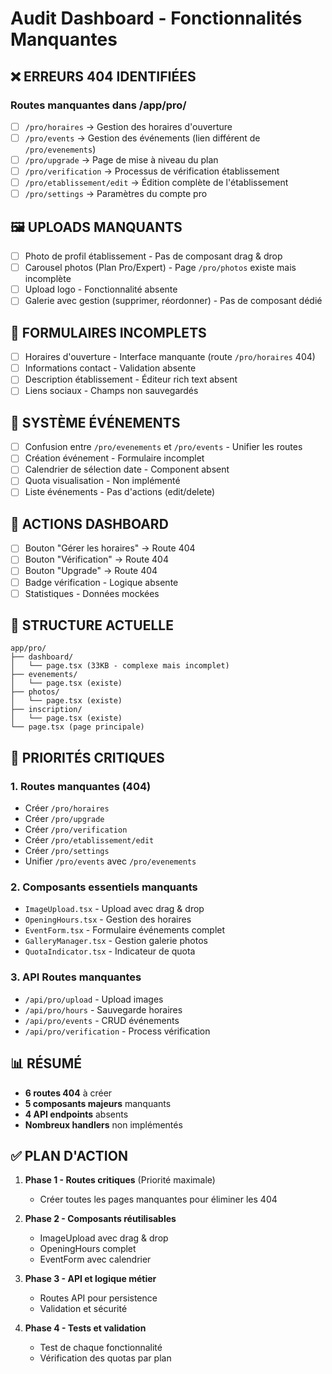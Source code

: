# Audit Dashboard - Fonctionnalités Manquantes

## ❌ ERREURS 404 IDENTIFIÉES

### Routes manquantes dans /app/pro/
- [ ] `/pro/horaires` → Gestion des horaires d'ouverture
- [ ] `/pro/events` → Gestion des événements (lien différent de `/pro/evenements`)  
- [ ] `/pro/upgrade` → Page de mise à niveau du plan
- [ ] `/pro/verification` → Processus de vérification établissement
- [ ] `/pro/etablissement/edit` → Édition complète de l'établissement
- [ ] `/pro/settings` → Paramètres du compte pro

## 🖼️ UPLOADS MANQUANTS
- [ ] Photo de profil établissement - Pas de composant drag & drop
- [ ] Carousel photos (Plan Pro/Expert) - Page `/pro/photos` existe mais incomplète
- [ ] Upload logo - Fonctionnalité absente
- [ ] Galerie avec gestion (supprimer, réordonner) - Pas de composant dédié

## 📝 FORMULAIRES INCOMPLETS
- [ ] Horaires d'ouverture - Interface manquante (route `/pro/horaires` 404)
- [ ] Informations contact - Validation absente
- [ ] Description établissement - Éditeur rich text absent
- [ ] Liens sociaux - Champs non sauvegardés

## 📅 SYSTÈME ÉVÉNEMENTS
- [ ] Confusion entre `/pro/evenements` et `/pro/events` - Unifier les routes
- [ ] Création événement - Formulaire incomplet
- [ ] Calendrier de sélection date - Component absent
- [ ] Quota visualisation - Non implémenté
- [ ] Liste événements - Pas d'actions (edit/delete)

## 🔧 ACTIONS DASHBOARD
- [ ] Bouton "Gérer les horaires" → Route 404
- [ ] Bouton "Vérification" → Route 404
- [ ] Bouton "Upgrade" → Route 404  
- [ ] Badge vérification - Logique absente
- [ ] Statistiques - Données mockées

## 📁 STRUCTURE ACTUELLE
```
app/pro/
├── dashboard/
│   └── page.tsx (33KB - complexe mais incomplet)
├── evenements/
│   └── page.tsx (existe)
├── photos/
│   └── page.tsx (existe)
├── inscription/
│   └── page.tsx (existe)
└── page.tsx (page principale)
```

## 🚨 PRIORITÉS CRITIQUES

### 1. Routes manquantes (404)
- Créer `/pro/horaires`
- Créer `/pro/upgrade`
- Créer `/pro/verification`
- Créer `/pro/etablissement/edit`
- Créer `/pro/settings`
- Unifier `/pro/events` avec `/pro/evenements`

### 2. Composants essentiels manquants
- `ImageUpload.tsx` - Upload avec drag & drop
- `OpeningHours.tsx` - Gestion des horaires
- `EventForm.tsx` - Formulaire événements complet
- `GalleryManager.tsx` - Gestion galerie photos
- `QuotaIndicator.tsx` - Indicateur de quota

### 3. API Routes manquantes
- `/api/pro/upload` - Upload images
- `/api/pro/hours` - Sauvegarde horaires
- `/api/pro/events` - CRUD événements
- `/api/pro/verification` - Process vérification

## 📊 RÉSUMÉ
- **6 routes 404** à créer
- **5 composants majeurs** manquants
- **4 API endpoints** absents
- **Nombreux handlers** non implémentés

## ✅ PLAN D'ACTION

1. **Phase 1 - Routes critiques** (Priorité maximale)
   - Créer toutes les pages manquantes pour éliminer les 404
   
2. **Phase 2 - Composants réutilisables**
   - ImageUpload avec drag & drop
   - OpeningHours complet
   - EventForm avec calendrier
   
3. **Phase 3 - API et logique métier**
   - Routes API pour persistence
   - Validation et sécurité
   
4. **Phase 4 - Tests et validation**
   - Test de chaque fonctionnalité
   - Vérification des quotas par plan